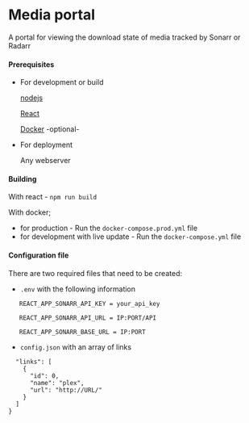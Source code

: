 # Media portal
A portal for viewing the download state of media tracked by Sonarr or Radarr

#### Prerequisites
 * For development or build
 
    [nodejs](https://nodejs.org/en/)
    
    [React](https://reactjs.org/)
    
    [Docker](https://www.docker.com/)  -optional-
    
    
 * For deployment
 
    Any webserver

    
#### Building
With react - `npm run build`

With docker; 
- for production - Run the `docker-compose.prod.yml` file
- for development with live update - Run the `docker-compose.yml` file

#### Configuration file
There are two required files that need to be created:
 - `.env`  with the following information
 ```
    REACT_APP_SONARR_API_KEY = your_api_key

    REACT_APP_SONARR_API_URL = IP:PORT/API

    REACT_APP_SONARR_BASE_URL = IP:PORT
 ```
 - `config.json` with an array of links
 ```{
   "links": [
     {
       "id": 0,
       "name": "plex",
       "url": "http://URL/"
     }
   ]
 }
```